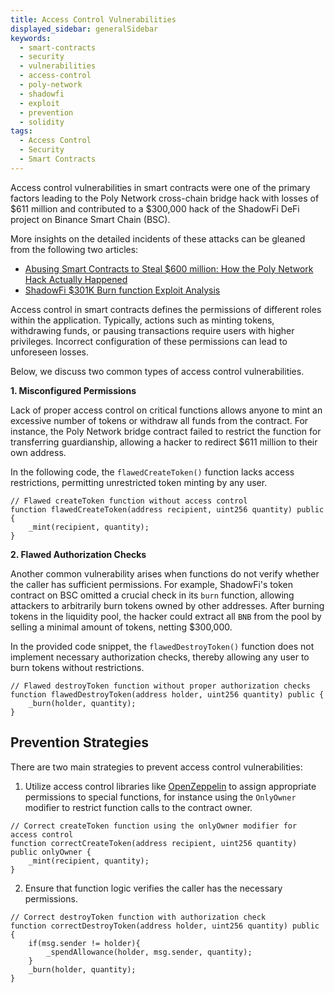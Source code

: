 ```yaml
---
title: Access Control Vulnerabilities
displayed_sidebar: generalSidebar
keywords:
  - smart-contracts
  - security
  - vulnerabilities
  - access-control
  - poly-network
  - shadowfi
  - exploit
  - prevention
  - solidity
tags:
  - Access Control
  - Security
  - Smart Contracts
---
```


Access control vulnerabilities in smart contracts were one of the primary factors leading to the Poly Network cross-chain bridge hack with losses of $611 million and contributed to a $300,000 hack of the ShadowFi DeFi project on Binance Smart Chain (BSC).

More insights on the detailed incidents of these attacks can be gleaned from the following two articles:

- [Abusing Smart Contracts to Steal $600 million: How the Poly Network Hack Actually Happened](https://blog.kraken.com/product/security/abusing-smart-contracts-to-steal-600-million-how-the-poly-network-hack-actually-happened)
- [ShadowFi $301K Burn function Exploit Analysis](https://medium.com/quillhash/shadowfi-301k-burn-function-exploit-analysis-quillaudits-45a17ce04193)

Access control in smart contracts defines the permissions of different roles within the application. Typically, actions such as minting tokens, withdrawing funds, or pausing transactions require users with higher privileges. Incorrect configuration of these permissions can lead to unforeseen losses.

Below, we discuss two common types of access control vulnerabilities.

**1. Misconfigured Permissions**

Lack of proper access control on critical functions allows anyone to mint an excessive number of tokens or withdraw all funds from the contract. For instance, the Poly Network bridge contract failed to restrict the function for transferring guardianship, allowing a hacker to redirect $611 million to their own address.

In the following code, the `flawedCreateToken()` function lacks access restrictions, permitting unrestricted token minting by any user.

```solidity
// Flawed createToken function without access control
function flawedCreateToken(address recipient, uint256 quantity) public {
    _mint(recipient, quantity);
}
```

**2. Flawed Authorization Checks**

Another common vulnerability arises when functions do not verify whether the caller has sufficient permissions. For example, ShadowFi's token contract on BSC omitted a crucial check in its `burn` function, allowing attackers to arbitrarily burn tokens owned by other addresses. After burning tokens in the liquidity pool, the hacker could extract all `BNB` from the pool by selling a minimal amount of tokens, netting $300,000.

In the provided code snippet, the `flawedDestroyToken()` function does not implement necessary authorization checks, thereby allowing any user to burn tokens without restrictions.

```solidity
// Flawed destroyToken function without proper authorization checks
function flawedDestroyToken(address holder, uint256 quantity) public {
    _burn(holder, quantity);
}
```

## Prevention Strategies

There are two main strategies to prevent access control vulnerabilities:

1. Utilize access control libraries like [OpenZeppelin](https://docs.openzeppelin.com/contracts/5.x/access-control) to assign appropriate permissions to special functions, for instance using the `OnlyOwner` modifier to restrict function calls to the contract owner.

```solidity
// Correct createToken function using the onlyOwner modifier for access control
function correctCreateToken(address recipient, uint256 quantity) public onlyOwner {
    _mint(recipient, quantity);
}
```

2. Ensure that function logic verifies the caller has the necessary permissions.

```solidity
// Correct destroyToken function with authorization check
function correctDestroyToken(address holder, uint256 quantity) public {
    if(msg.sender != holder){
        _spendAllowance(holder, msg.sender, quantity);
    }
    _burn(holder, quantity);
}
```
